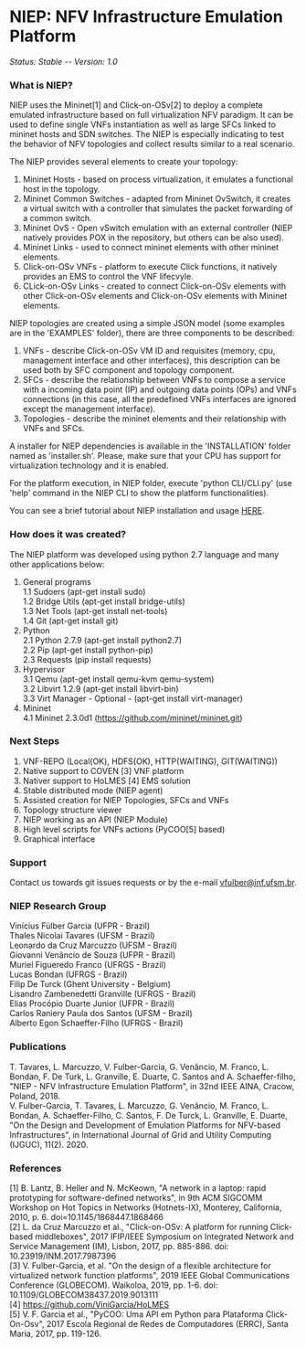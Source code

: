 NIEP: NFV Infrastructure Emulation Platform
========================================================

*Status: Stable -- Version: 1.0*

### What is NIEP?

NIEP uses the Mininet[1] and Click-on-OSv[2] to deploy a complete emulated 
infrastructure based on full virtualization NFV paradigm. It can be used to
define single VNFs instantiation as well as large SFCs linked to mininet hosts 
and SDN switches. The NIEP is especially indicating to test the behavior of
NFV topologies and collect results similar to a real scenario.<br/> 

The NIEP provides several elements to create your topology:

1. Mininet Hosts - based on process virtualization, it emulates a functional host in the topology.<br/>
2. Mininet Common Switches - adapted from Mininet OvSwitch, it creates a virtual switch with a controller
that simulates the packet forwarding of a common switch.<br/>
3. Mininet OvS - Open vSwitch emulation with an external controller (NIEP natively provides POX in the repository,
but others can be also used).<br/>
4. Mininet Links - used to connect mininet elements with other mininet elements.<br/>
5. Click-on-OSv VNFs - platform to execute Click functions, it natively provides an EMS to control the VNF lifecvyle.<br/>
6. CLick-on-OSv Links - created to connect Click-on-OSv elements with other Click-on-OSv elements and Click-on-OSv 
elements with Mininet elements.<br/>

NIEP topologies are created using a simple JSON model (some examples are in the 'EXAMPLES' folder), there are three components to be described:

1. VNFs - describe Click-on-OSv VM ID and requisites (memory, cpu, management interface and other interfaces), this description can be used both by SFC component and topology component.<br/>
2. SFCs - describe the relationship between VNFs to compose a service with a incoming data point (IP) and outgoing data points (OPs) and VNFs connections (in this case, all the predefined VNFs interfaces are ignored except the management interface).<br/>
3. Topologies - describe the mininet elements and their relationship with VNFs and SFCs.<br/>

A installer for NIEP dependencies is available in the 'INSTALLATION' folder 
named as 'installer.sh'. Please, make sure that your CPU has support for virtualization
technology and it is enabled. <br/>

For the platform execution, in NIEP folder, execute 'python CLI/CLI.py' (use
'help' command in the NIEP CLI to show the platform functionalities).

You can see a brief tutorial about NIEP installation and usage [HERE](https://docs.google.com/presentation/d/e/2PACX-1vSuS-3_7BMIaioXhqmlGuGkvf36IZvKu8GRQnOle1gYHUOwGxcnAroJi5Y5dJQ4oGABe7uf5RN5GzBw/pub?start=false&loop=false&delayms=3000).

### How does it was created?

The NIEP platform was developed using python 2.7 language and many other
applications below:

1. General programs<br/>
1.1 Sudoers (apt-get install sudo)<br/>
1.2 Bridge Utils (apt-get install bridge-utils)<br/>
1.3 Net Tools (apt-get install net-tools)<br/>
1.4 Git (apt-get install git)<br/>
2. Python<br/>
2.1 Python 2.7.9 (apt-get install python2.7)<br/>
2.2 Pip (apt-get install python-pip)<br/>
2.3 Requests (pip install requests)<br/>
3. Hypervisor<br/>
3.1 Qemu (apt-get install qemu-kvm qemu-system)<br/>
3.2 Libvirt 1.2.9 (apt-get install libvirt-bin)<br/>
3.3 Virt Manager - Optional - (apt-get install virt-manager)<br/>
4. Mininet<br/>
4.1 Mininet 2.3.0d1 (https://github.com/mininet/mininet.git)<br/> 

### Next Steps

1. VNF-REPO (Local(OK), HDFS(OK), HTTP(WAITING), GIT(WAITING))<br/>
2. Native support to COVEN [3] VNF platform<br/>
3. Nativer support to HoLMES [4] EMS solution<br/>
4. Stable distributed mode (NIEP agent)<br/> 
5. Assisted creation for NIEP Topologies, SFCs and VNFs<br/>
6. Topology structure viewer<br/>
7. NIEP working as an API (NIEP Module)<br/>
8. High level scripts for VNFs actions (PyCOO[5] based)<br/>
9. Graphical interface

### Support

Contact us towards git issues requests or by the e-mail vfulber@inf.ufsm.br.

### NIEP Research Group

Vinícius Fülber Garcia (UFPR - Brazil)<br/>
Thales Nicolai Tavares (UFSM - Brazil)<br/>
Leonardo da Cruz Marcuzzo (UFSM - Brazil)<br/>
Giovanni Venâncio de Souza (UFPR - Brazil)<br/>
Muriel Figueredo Franco (UFRGS - Brazil)<br/>
Lucas Bondan (UFRGS - Brazil)<br/>
Filip De Turck (Ghent University - Belgium)<br/>
Lisandro Zambenedetti Granville (UFRGS - Brazil)<br/>
Elias Procópio Duarte Junior (UFPR - Brazil)<br/>
Carlos Raniery Paula dos Santos (UFSM - Brazil)<br/>
Alberto Egon Schaeffer-Filho (UFRGS - Brazil)

### Publications

T. Tavares, L. Marcuzzo, V. Fulber-Garcia, G. Venâncio, M. Franco, L. Bondan, F. De Turk, L. Granville, E. Duarte, C. Santos and A. Schaeffer-filho, "NIEP - NFV Infrastructure Emulation Platform", in 32nd IEEE AINA, Cracow, Poland, 2018.
<br/>
V. Fulber-Garcia, T. Tavares, L. Marcuzzo, G. Venâncio, M. Franco, L. Bondan, A. Schaeffer-Filho, C. Santos, F. De Turck, L. Granville, E. Duarte, "On the Design and Development of Emulation Platforms for NFV-based Infrastructures", in International Journal of Grid and Utility Computing (IJGUC), 11(2). 2020.

### References

[1] B. Lantz, B. Heller and N. McKeown, "A network in a laptop: rapid prototyping for software-defined networks", in 9th ACM SIGCOMM Workshop on Hot Topics in Networks (Hotnets-IX), Monterey, California, 2010, p. 6. doi=10.1145/1868447.1868466
<br/>
[2] L. da Cruz Marcuzzo et al., "Click-on-OSv: A platform for running Click-based middleboxes", 2017 IFIP/IEEE Symposium on Integrated Network and Service Management (IM), Lisbon, 2017, pp. 885-886. doi: 10.23919/INM.2017.7987396
<br/>
[3] V. Fulber-Garcia, et al. "On the design of a flexible architecture for virtualized network function platforms", 2019 IEEE Global Communications Conference (GLOBECOM). Waikoloa, 2019, pp. 1-6. doi: 10.1109/GLOBECOM38437.2019.9013111
<br/>
[4] https://github.com/ViniGarcia/HoLMES
<br/>
[5] V. F. Garcia et al., "PyCOO: Uma API em Python para Plataforma Click-On-Osv", 2017 Escola Regional de Redes de Computadores (ERRC), Santa Maria, 2017, pp. 119-126. 